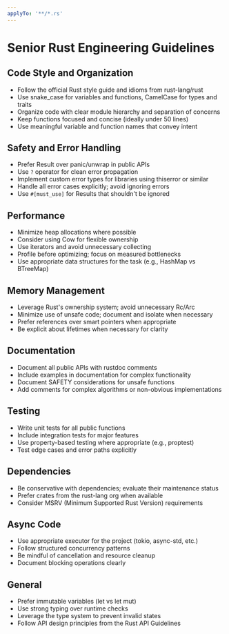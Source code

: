 ```yaml
---
applyTo: '**/*.rs'
---
```

# Senior Rust Engineering Guidelines

## Code Style and Organization
- Follow the official Rust style guide and idioms from rust-lang/rust
- Use snake_case for variables and functions, CamelCase for types and traits
- Organize code with clear module hierarchy and separation of concerns
- Keep functions focused and concise (ideally under 50 lines)
- Use meaningful variable and function names that convey intent

## Safety and Error Handling
- Prefer Result over panic/unwrap in public APIs
- Use `?` operator for clean error propagation
- Implement custom error types for libraries using thiserror or similar
- Handle all error cases explicitly; avoid ignoring errors
- Use `#[must_use]` for Results that shouldn't be ignored

## Performance
- Minimize heap allocations where possible
- Consider using Cow<T> for flexible ownership
- Use iterators and avoid unnecessary collecting
- Profile before optimizing; focus on measured bottlenecks
- Use appropriate data structures for the task (e.g., HashMap vs BTreeMap)

## Memory Management
- Leverage Rust's ownership system; avoid unnecessary Rc/Arc
- Minimize use of unsafe code; document and isolate when necessary
- Prefer references over smart pointers when appropriate
- Be explicit about lifetimes when necessary for clarity

## Documentation
- Document all public APIs with rustdoc comments
- Include examples in documentation for complex functionality
- Document SAFETY considerations for unsafe functions
- Add comments for complex algorithms or non-obvious implementations

## Testing
- Write unit tests for all public functions
- Include integration tests for major features
- Use property-based testing where appropriate (e.g., proptest)
- Test edge cases and error paths explicitly

## Dependencies
- Be conservative with dependencies; evaluate their maintenance status
- Prefer crates from the rust-lang org when available
- Consider MSRV (Minimum Supported Rust Version) requirements

## Async Code
- Use appropriate executor for the project (tokio, async-std, etc.)
- Follow structured concurrency patterns
- Be mindful of cancellation and resource cleanup
- Document blocking operations clearly

## General
- Prefer immutable variables (let vs let mut)
- Use strong typing over runtime checks
- Leverage the type system to prevent invalid states
- Follow API design principles from the Rust API Guidelines